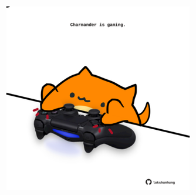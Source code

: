 <!-- built at 05/07/2022, 09:00:54 UTC -->
<p align="center">
  <img width="500" height="500" src="./ReadmeImage.svg">
</p>
